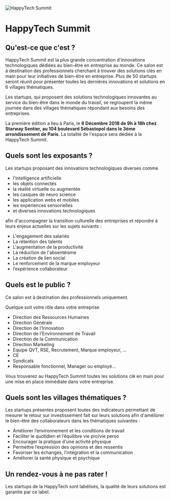 ![HappyTech Summit](https://res.cloudinary.com/happytech/image/upload/w_320/v1538052261/logos/HappyTechSummit.jpg)

# HappyTech Summit

## Qu'est-ce que c'est ?

 HappyTech Summit est la plus grande concentration d'innovations technologiques dédiées au bien-être en entreprise au monde. Ce salon est à destination des professionnels cherchant à trouver des solutions clés en main pour leur initiatives de bien-être en entreprise. Plus de 50 startups seront réunit pour présenter toutes les dernières innovations et solutions en 6 villages thématiques.

 Les startups, qui proposent des solutions technologiques innovantes au service du bien-être dans le monde du travail, se regroupent la même journée dans des villages thématiques répondant aux besoins des entreprises.

 La première édition a lieu à Paris, le **6 Décembre 2018 de 9h à 18h chez Starway Sentier, au 104 boulevard Sébastopol dans le 3ème arrondissement de Paris**. La totalité de l'espace sera dédiée à la HappyTech Summit.

## Quels sont les exposants ?

 Les startups proposant des innovations technologiques diverses comme 
 
- l'intelligence artificielle
- les objets connectés
- la réalité virtuelle ou augmentée
- les casques de neuro science
- les application webs et mobiles
- les expériences sensorielles
- et diverses innovations technologiques
 
afin d'accompagner la transition culturelle des entreprises et répondre à leurs enjeux actuelles sur les sujets suivants  :

 - L'engagement des salariés
 - La rétention des talents
 - L'augmentation de la productivité
 - La réduction de l'absentéisme
 - La création de lien social
 - Le renforcement de la marque employeur
 - l’expérience collaborateur


## Quels est le public ?

Ce salon est à destination des professionnels uniquement.

Quelque soit votre rôle dans votre entreprise
- Direction des Ressources Humaines
- Direction Générale
- Direction de l’Innovation
- Direction de l’Environnement de Travail
- Direction de la Communication
- Direction Marketing
- Equipe QVT, RSE, Recrutement, Marque employeur, ...
- CE
- Syndicats
- Responsable fonctionnel, Manager ou employé...

Vous trouverez au HappyTech Summit toutes les solutions clé en main pour une mise en place immédiate dans votre entreprise.
 
## Quels sont les villages thématiques ?

Les startups présentes proposent toutes des indicateurs permettant de mesurer le retour sur investissement fait sur leurs solutions afin d'améliorer le bien-être des collaborateurs dans les thématiques suivantes :

 - Améliorer l’environnement et les conditions de travail 
 - Faciliter le quotidien et l’équilibre vie pro/vie perso
 - Encourager la pratique d'une activité physique 
 - Permettre l’expression des opinions et des ressentis
 - Favoriser les échanges, l’intégration et la communication
 - Améliorer la santé physique et psychique

## Un rendez-vous à ne pas rater !

Les startups de la HappyTech sont labélisés, la qualité de leurs solutions est garantie par ce label.
